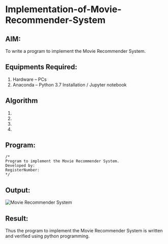 # Implementation-of-Movie-Recommender-System

## AIM:
To write a program to implement the Movie Recommender System.

## Equipments Required:
1. Hardware – PCs
2. Anaconda – Python 3.7 Installation / Jupyter notebook

## Algorithm
1. 
2. 
3. 
4. 

## Program:
```
/*
Program to implement the Movie Recommender System.
Developed by: 
RegisterNumber:  
*/
```

## Output:
![Movie Recommender System](sam.png)


## Result:
Thus the program to implement the Movie Recommender System is written and verified using python programming.
